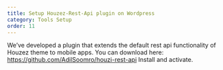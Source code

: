 ```yaml
---
title: Setup Houzez-Rest-Api plugin on Wordpress
category: Tools Setup
order: 11
---
```


We’ve developed a plugin that extends the default rest api functionality of Houzez theme to mobile apps.
You can download here: https://github.com/AdilSoomro/houzi-rest-api
Install and activate.
